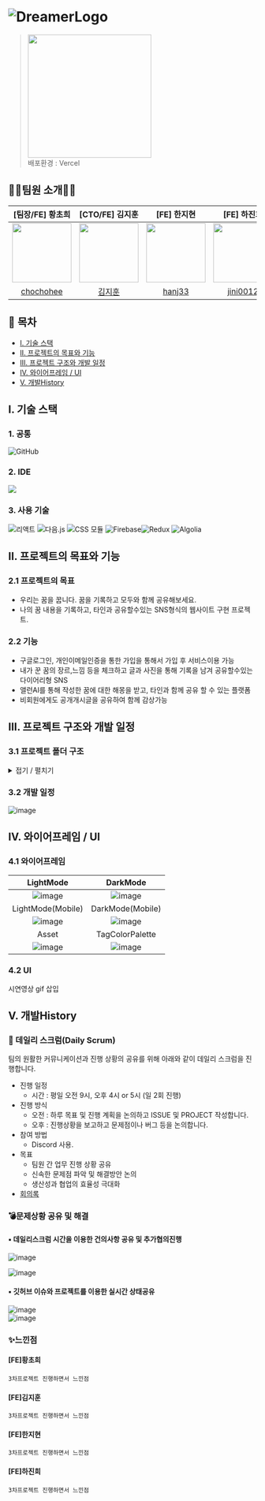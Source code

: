 

# ![DreamerLogo](https://github.com/user-attachments/assets/96c445fd-727c-4a60-a93f-ca1bc00b6178)

>  [<img src = "https://github.com/user-attachments/assets/c26addd5-86c6-4bcb-8633-d2cdeb9a2ba4" width= "250px"/>](https://dreamer.today)  
>  배포환경 : Vercel


 ##  👩‍💻팀원 소개👨‍💻
|[팀장/FE] 황초희|[CTO/FE] 김지훈|[FE] 한지현|[FE] 하진희|
|:---:|:---:|:---:|:---:|
|<img  src = "https://github.com/user-attachments/assets/e3bd02b4-6603-4793-aae1-d36b41880a5e"  width="120px"  height="120px"  />|<img  src = "https://github.com/user-attachments/assets/4cd763d9-43c9-46e5-8f0d-c30a02f53c79"  width="120px"  height="120px"  />|<img  src = "https://github.com/user-attachments/assets/4b0c408f-ba1b-418b-b2e4-1c3eb1f1a1f7"  width="120px"  height="120px"  />|<img  src = "https://github.com/user-attachments/assets/8cacdbbb-aee4-43cf-9c3c-cb905e557f33"  width="120px"  height="120px"  />|
|[chochohee](https://github.com/chochohee)|[김지훈](https://github.com/jihun-io)|[hanj33](https://github.com/hanj33)|[jini0012](https://github.com/jini0012)|

## 📑 목차

- [Ⅰ. 기술 스택](#%E2%85%B0-%EA%B8%B0%EC%88%A0-%EC%8A%A4%ED%83%9D)
- [Ⅱ. 프로젝트의 목표와 기능](#%E2%85%B2-%ED%94%84%EB%A1%9C%EC%A0%9D%ED%8A%B8%EC%9D%98-%EB%AA%A9%ED%91%9C%EC%99%80-%EA%B8%B0%EB%8A%A5)
- [Ⅲ. 프로젝트 구조와 개발 일정](#%E2%85%B4-%ED%94%84%EB%A1%9C%EC%A0%9D%ED%8A%B8-%EA%B5%AC%EC%A1%B0%EC%99%80-%EA%B0%9C%EB%B0%9C-%EC%9D%BC%EC%A0%95)
- [Ⅳ. 와이어프레임 / UI](#%E2%85%B5-%EC%99%80%EC%9D%B4%EC%96%B4%ED%94%84%EB%A0%88%EC%9E%84--ui)
- [Ⅴ. 개발History](#%E2%85%B6-%EA%B0%9C%EB%B0%9C%ED%95%98%EB%A9%B0-%EB%8A%90%EB%82%80%EC%A0%90)


##  Ⅰ. 기술 스택
### 1. 공통
![GitHub](https://img.shields.io/badge/GitHub-181717?style=for-the-badge&logo=GitHub&logoColor=white)
### 2. IDE
![](https://img.shields.io/badge/Visual%20Studio%20Code-007ACC?style=flat-square&logo=Visual%20Studio%20Code&logoColor=white)
### 3. 사용 기술
![리액트]( https://img.shields.io/badge/React-61DAFB?style=for-the-badge&logo=React&logoColor=black ) ![다음.js]( https://img.shields.io/badge/Next.js-000000?style=for-the-badge&logo=Nextdotjs&logoColor=white ) ![CSS 모듈]( https://img.shields.io/badge/CSS%20Modules-000000?style=for-the-badge&logo=CSSModules&logoColor=white ) ![Firebase](https://img.shields.io/badge/Firebase-DD2C00?style=for-the-badge&logo=Firebase&logoColor=white)![Redux](https://img.shields.io/badge/Redux-764ABC?style=for-the-badge&logo=Redux&logoColor=white)
![Algolia](https://img.shields.io/badge/Algolia-003DFF?style=for-the-badge&logo=Algolia&logoColor=white)

## Ⅱ. 프로젝트의 목표와 기능

###  2.1 프로젝트의 목표
- 우리는 꿈을 꿉니다. 꿈을 기록하고 모두와 함께 공유해보세요.
- 나의 꿈 내용을 기록하고, 타인과 공유할수있는 SNS형식의 웹사이트 구현 프로젝트.


###  2.2 기능
- 구글로그인, 개인이메일인증을 통한 가입을 통해서 가입 후 서비스이용 가능
- 내가 꾼 꿈의 장르,느낌 등을 체크하고 글과 사진을 통해 기록을 남겨 공유할수있는 다이어리형 SNS
- 앨런AI를 통해 작성한 꿈에 대한 해몽을 받고, 타인과 함께 공유 할 수 있는 플랫폼
- 비회원에게도 공개개시글을 공유하여 함께 감상가능

## Ⅲ. 프로젝트 구조와 개발 일정
### 3.1 프로젝트 폴더 구조
<details>
<summary>접기 / 펼치기 </summary>  

📦Dreamer  
 ┣ 📂public  
 ┃ ┣ 📂fonts  
 ┃ ┃ ┣ 📂NanumBarunPenB  
 ┃ ┃ ┗ 📂NanumBarunPenR  
 ┃ ┣ 📂images  
 ┃ ┗ 📂metadata  
 ┣ 📂src  
 ┃ ┣ 📂app  
 ┃ ┃ ┣ 📂account  
 ┃ ┃ ┃ ┣ 📂modify-email  
 ┃ ┃ ┃ ┃ ┣ 📜ModifyEmail.module.css  
 ┃ ┃ ┃ ┃ ┗ 📜page.js  
 ┃ ┃ ┃ ┣ 📂modify-password  
 ┃ ┃ ┃ ┃ ┣ 📜ModifyPassword.module.css  
 ┃ ┃ ┃ ┃ ┗ 📜page.js  
 ┃ ┃ ┃ ┣ 📜Account.module.css  
 ┃ ┃ ┃ ┗ 📜page.js  
 ┃ ┃ ┣ 📂alarm  
 ┃ ┃ ┃ ┣ 📜page.js  
 ┃ ┃ ┃ ┗ 📜page.module.css  
 ┃ ┃ ┣ 📂api  
 ┃ ┃ ┃ ┣ 📂account  
 ┃ ┃ ┃ ┃ ┣ 📂avatar  
 ┃ ┃ ┃ ┃ ┃ ┣ 📂[userId]  
 ┃ ┃ ┃ ┃ ┃ ┃ ┗ 📜route.js  
 ┃ ┃ ┃ ┃ ┃ ┗ 📜route.js  
 ┃ ┃ ┃ ┃ ┣ 📂follow  
 ┃ ┃ ┃ ┃ ┃ ┗ 📂[userId]  
 ┃ ┃ ┃ ┃ ┃ ┃ ┗ 📜route.js  
 ┃ ┃ ┃ ┃ ┣ 📂followers  
 ┃ ┃ ┃ ┃ ┃ ┗ 📂[userId]  
 ┃ ┃ ┃ ┃ ┃ ┃ ┗ 📜route.js  
 ┃ ┃ ┃ ┃ ┣ 📂modify  
 ┃ ┃ ┃ ┃ ┃ ┗ 📜route.js  
 ┃ ┃ ┃ ┃ ┗ 📂theme  
 ┃ ┃ ┃ ┃ ┃ ┗ 📜route.js  
 ┃ ┃ ┃ ┣ 📂auth  
 ┃ ┃ ┃ ┃ ┣ 📂check-email  
 ┃ ┃ ┃ ┃ ┃ ┗ 📜route.js  
 ┃ ┃ ┃ ┃ ┣ 📂check-email-verification  
 ┃ ┃ ┃ ┃ ┃ ┗ 📜route.js  
 ┃ ┃ ┃ ┃ ┣ 📂login  
 ┃ ┃ ┃ ┃ ┃ ┗ 📜route.js  
 ┃ ┃ ┃ ┃ ┣ 📂logout  
 ┃ ┃ ┃ ┃ ┃ ┗ 📜route.js  
 ┃ ┃ ┃ ┃ ┣ 📂send-email-verification  
 ┃ ┃ ┃ ┃ ┃ ┗ 📜route.js  
 ┃ ┃ ┃ ┃ ┣ 📂update-email  
 ┃ ┃ ┃ ┃ ┃ ┗ 📜route.js  
 ┃ ┃ ┃ ┃ ┣ 📂verify  
 ┃ ┃ ┃ ┃ ┃ ┗ 📜route.js  
 ┃ ┃ ┃ ┃ ┣ 📂verify-email  
 ┃ ┃ ┃ ┃ ┃ ┗ 📜route.js  
 ┃ ┃ ┃ ┃ ┗ 📂withdraw  
 ┃ ┃ ┃ ┃ ┃ ┗ 📜route.js  
 ┃ ┃ ┃ ┣ 📂comment  
 ┃ ┃ ┃ ┃ ┣ 📂create  
 ┃ ┃ ┃ ┃ ┃ ┗ 📂[postId]  
 ┃ ┃ ┃ ┃ ┃ ┃ ┗ 📜route.js  
 ┃ ┃ ┃ ┃ ┣ 📂delete  
 ┃ ┃ ┃ ┃ ┃ ┗ 📂[postId]  
 ┃ ┃ ┃ ┃ ┃ ┃ ┗ 📜route.js  
 ┃ ┃ ┃ ┃ ┗ 📂read  
 ┃ ┃ ┃ ┃ ┃ ┗ 📂[postId]  
 ┃ ┃ ┃ ┃ ┃ ┃ ┗ 📜route.js  
 ┃ ┃ ┃ ┣ 📂join  
 ┃ ┃ ┃ ┃ ┣ 📂check-userid  
 ┃ ┃ ┃ ┃ ┃ ┗ 📜route.js  
 ┃ ┃ ┃ ┃ ┗ 📜route.js  
 ┃ ┃ ┃ ┣ 📂post  
 ┃ ┃ ┃ ┃ ┣ 📂create  
 ┃ ┃ ┃ ┃ ┃ ┗ 📜route.js  
 ┃ ┃ ┃ ┃ ┣ 📂delete  
 ┃ ┃ ┃ ┃ ┃ ┗ 📂[postId]  
 ┃ ┃ ┃ ┃ ┃ ┃ ┗ 📜route.js  
 ┃ ┃ ┃ ┃ ┣ 📂feeds  
 ┃ ┃ ┃ ┃ ┃ ┗ 📜route.js  
 ┃ ┃ ┃ ┃ ┣ 📂private  
 ┃ ┃ ┃ ┃ ┃ ┗ 📂[postId]  
 ┃ ┃ ┃ ┃ ┃ ┃ ┗ 📜route.js  
 ┃ ┃ ┃ ┃ ┣ 📂read  
 ┃ ┃ ┃ ┃ ┃ ┗ 📂[userId]  
 ┃ ┃ ┃ ┃ ┃ ┃ ┗ 📜route.js  
 ┃ ┃ ┃ ┃ ┣ 📂search  
 ┃ ┃ ┃ ┃ ┃ ┣ 📂[postId]  
 ┃ ┃ ┃ ┃ ┃ ┃ ┗ 📜route.js  
 ┃ ┃ ┃ ┃ ┃ ┗ 📜route.js  
 ┃ ┃ ┃ ┃ ┣ 📂spark  
 ┃ ┃ ┃ ┃ ┃ ┗ 📂[postId]  
 ┃ ┃ ┃ ┃ ┃ ┃ ┗ 📜route.js  
 ┃ ┃ ┃ ┃ ┗ 📂update  
 ┃ ┃ ┃ ┃ ┃ ┗ 📂[postId]  
 ┃ ┃ ┃ ┃ ┃ ┃ ┗ 📜route.js  
 ┃ ┃ ┃ ┣ 📂recommends  
 ┃ ┃ ┃ ┃ ┗ 📜route.js  
 ┃ ┃ ┃ ┣ 📂today  
 ┃ ┃ ┃ ┃ ┗ 📜route.js  
 ┃ ┃ ┃ ┗ 📂tomong  
 ┃ ┃ ┃ ┃ ┣ 📂read  
 ┃ ┃ ┃ ┃ ┃ ┗ 📂[postId]  
 ┃ ┃ ┃ ┃ ┃ ┃ ┗ 📜route.js  
 ┃ ┃ ┃ ┃ ┣ 📂set  
 ┃ ┃ ┃ ┃ ┃ ┗ 📂[postId]  
 ┃ ┃ ┃ ┃ ┃ ┃ ┗ 📜route.js  
 ┃ ┃ ┃ ┃ ┣ 📂streaming-token  
 ┃ ┃ ┃ ┃ ┃ ┗ 📜route.js  
 ┃ ┃ ┃ ┃ ┗ 📜route.js  
 ┃ ┃ ┣ 📂debug  
 ┃ ┃ ┃ ┣ 📂posting  
 ┃ ┃ ┃ ┃ ┣ 📂[postId]  
 ┃ ┃ ┃ ┃ ┃ ┗ 📜page.js  
 ┃ ┃ ┃ ┃ ┣ 📜page.js  
 ┃ ┃ ┃ ┃ ┗ 📜page.module.css  
 ┃ ┃ ┃ ┣ 📂posts  
 ┃ ┃ ┃ ┃ ┣ 📂[userId]  
 ┃ ┃ ┃ ┃ ┃ ┣ 📜page.js  
 ┃ ┃ ┃ ┃ ┃ ┗ 📜page.module.css  
 ┃ ┃ ┃ ┃ ┣ 📜page.js  
 ┃ ┃ ┃ ┃ ┗ 📜page.module.css  
 ┃ ┃ ┃ ┗ 📂user-modify  
 ┃ ┃ ┃ ┃ ┣ 📜page.js  
 ┃ ┃ ┃ ┃ ┗ 📜page.module.css  
 ┃ ┃ ┣ 📂join  
 ┃ ┃ ┃ ┣ 📂verify-email  
 ┃ ┃ ┃ ┃ ┣ 📜page.js  
 ┃ ┃ ┃ ┃ ┗ 📜page.module.css  
 ┃ ┃ ┃ ┣ 📜page.js  
 ┃ ┃ ┃ ┗ 📜page.module.css  
 ┃ ┃ ┣ 📂logout  
 ┃ ┃ ┃ ┗ 📜page.js  
 ┃ ┃ ┣ 📂post  
 ┃ ┃ ┃ ┗ 📂[postId]  
 ┃ ┃ ┃ ┃ ┣ 📜page.js  
 ┃ ┃ ┃ ┃ ┗ 📜page.module.css  
 ┃ ┃ ┣ 📂privacy  
 ┃ ┃ ┃ ┣ 📜page.js  
 ┃ ┃ ┃ ┗ 📜page.module.css  
 ┃ ┃ ┣ 📂search  
 ┃ ┃ ┃ ┗ 📜page.js  
 ┃ ┃ ┣ 📂signup  
 ┃ ┃ ┃ ┣ 📜page.js  
 ┃ ┃ ┃ ┗ 📜page.module.css  
 ┃ ┃ ┣ 📂terms  
 ┃ ┃ ┃ ┗ 📜page.js  
 ┃ ┃ ┣ 📂tomong  
 ┃ ┃ ┃ ┗ 📜page.js  
 ┃ ┃ ┣ 📂users  
 ┃ ┃ ┃ ┗ 📂[id]  
 ┃ ┃ ┃ ┃ ┗ 📜page.js  
 ┃ ┃ ┣ 📜globals.css  
 ┃ ┃ ┣ 📜layout.js  
 ┃ ┃ ┣ 📜not-found.js  
 ┃ ┃ ┣ 📜page.js  
 ┃ ┃ ┣ 📜page.module.css  
 ┃ ┃ ┗ 📜reset.css  
 ┃ ┣ 📂components  
 ┃ ┃ ┣ 📂auth  
 ┃ ┃ ┃ ┗ 📜AuthStateHandler.jsx  
 ┃ ┃ ┣ 📂debug  
 ┃ ┃ ┃ ┣ 📜Comments.jsx  
 ┃ ┃ ┃ ┗ 📜Comments.module.css  
 ┃ ┃ ┣ 📂dropDown  
 ┃ ┃ ┃ ┣ 📜DropDown.jsx  
 ┃ ┃ ┃ ┗ 📜DropDown.module.css  
 ┃ ┃ ┣ 📂error404  
 ┃ ┃ ┃ ┣ 📜Error404.jsx  
 ┃ ┃ ┃ ┗ 📜Error404.module.css  
 ┃ ┃ ┣ 📂footer  
 ┃ ┃ ┃ ┣ 📜Footer.jsx  
 ┃ ┃ ┃ ┣ 📜Footer.module.css  
 ┃ ┃ ┃ ┗ 📜Recommends.jsx  
 ┃ ┃ ┣ 📂header  
 ┃ ┃ ┃ ┣ 📜Header.jsx  
 ┃ ┃ ┃ ┣ 📜HeaderModal.jsx  
 ┃ ┃ ┃ ┣ 📜HeaderModal.module.css  
 ┃ ┃ ┃ ┣ 📜NarrowHeader.jsx  
 ┃ ┃ ┃ ┣ 📜NarrowHeader.module.css  
 ┃ ┃ ┃ ┣ 📜WideHeader.jsx  
 ┃ ┃ ┃ ┗ 📜WideHeader.module.css  
 ┃ ┃ ┣ 📂login  
 ┃ ┃ ┃ ┣ 📜EmailSignup.jsx  
 ┃ ┃ ┃ ┣ 📜EmailSignup.module.css  
 ┃ ┃ ┃ ┣ 📜SocialLogin.jsx  
 ┃ ┃ ┃ ┗ 📜SocialLogin.module.css  
 ┃ ┃ ┣ 📂main  
 ┃ ┃ ┃ ┣ 📜MainList.jsx  
 ┃ ┃ ┃ ┣ 📜MainList.module.css  
 ┃ ┃ ┃ ┗ 📜Post.jsx  
 ┃ ┃ ┣ 📂modal  
 ┃ ┃ ┃ ┣ 📜CommentArticles.jsx  
 ┃ ┃ ┃ ┣ 📜CommentArticles.module.css  
 ┃ ┃ ┃ ┣ 📜PostModal.jsx  
 ┃ ┃ ┃ ┗ 📜PostModal.module.css  
 ┃ ┃ ┣ 📂post  
 ┃ ┃ ┃ ┣ 📜Post.jsx  
 ┃ ┃ ┃ ┗ 📜PostContent.jsx  
 ┃ ┃ ┣ 📂profile  
 ┃ ┃ ┃ ┣ 📜PostList.jsx  
 ┃ ┃ ┃ ┣ 📜Profile.jsx  
 ┃ ┃ ┃ ┣ 📜Profile.module.css  
 ┃ ┃ ┃ ┣ 📜ProfileEdit.jsx  
 ┃ ┃ ┃ ┗ 📜ProfileInfo.jsx  
 ┃ ┃ ┣ 📂signup  
 ┃ ┃ ┃ ┣ 📜BasicInfoForm.jsx  
 ┃ ┃ ┃ ┣ 📜BasicInfoForm.module.css  
 ┃ ┃ ┃ ┣ 📜ProfileForm.jsx  
 ┃ ┃ ┃ ┣ 📜ProfileForm.module.css  
 ┃ ┃ ┃ ┣ 📜SignupHeader.jsx  
 ┃ ┃ ┃ ┗ 📜SignupHeader.module.css  
 ┃ ┃ ┣ 📂theme  
 ┃ ┃ ┃ ┗ 📜ThemeHandler.jsx  
 ┃ ┃ ┣ 📂tomong  
 ┃ ┃ ┃ ┣ 📜Result.module.css  
 ┃ ┃ ┃ ┣ 📜Tomong.jsx  
 ┃ ┃ ┃ ┣ 📜Tomong.module.css  
 ┃ ┃ ┃ ┗ 📜TomongListItem.jsx  
 ┃ ┃ ┣ 📂write  
 ┃ ┃ ┃ ┣ 📜HashtagModal.jsx  
 ┃ ┃ ┃ ┣ 📜HashtagModal.module.css  
 ┃ ┃ ┃ ┣ 📜MoodModal.jsx  
 ┃ ┃ ┃ ┣ 📜MoodModal.module.css  
 ┃ ┃ ┃ ┣ 📜StopModal.jsx  
 ┃ ┃ ┃ ┣ 📜StopModal.module.css  
 ┃ ┃ ┃ ┣ 📜Uploading.jsx  
 ┃ ┃ ┃ ┣ 📜Uploading.module.css  
 ┃ ┃ ┃ ┣ 📜WritePost.jsx  
 ┃ ┃ ┃ ┗ 📜WritePost.module.css  
 ┃ ┃ ┣ 📜Controls.jsx  
 ┃ ┃ ┣ 📜Controls.module.css  
 ┃ ┃ ┣ 📜Loading.jsx  
 ┃ ┃ ┣ 📜Loading.module.css  
 ┃ ┃ ┣ 📜NavProvider.js  
 ┃ ┃ ┣ 📜NavProvider.module.css  
 ┃ ┃ ┗ 📜Providers.jsx  
 ┃ ┣ 📂hooks  
 ┃ ┃ ┣ 📂signup  
 ┃ ┃ ┃ ┣ 📜useSignupForm.js  
 ┃ ┃ ┃ ┗ 📜useSignupSubmit.js  
 ┃ ┃ ┗ 📂styling  
 ┃ ┃ ┃ ┣ 📜useMediaQuery.js  
 ┃ ┃ ┃ ┗ 📜useTheme.js  
 ┃ ┣ 📂lib  
 ┃ ┃ ┣ 📂api  
 ┃ ┃ ┃ ┣ 📜auth.js  
 ┃ ┃ ┃ ┣ 📜avatar.js  
 ┃ ┃ ┃ ┗ 📜tokenManager.js  
 ┃ ┃ ┣ 📜algolia.js  
 ┃ ┃ ┣ 📜firebase.js  
 ┃ ┃ ┗ 📜firebaseAdmin.js  
 ┃ ┣ 📂store  
 ┃ ┃ ┣ 📜activeStateSlice.js  
 ┃ ┃ ┣ 📜authSlice.js  
 ┃ ┃ ┣ 📜modalSlice.js  
 ┃ ┃ ┗ 📜store.js  
 ┃ ┗ 📂utils  
 ┃ ┃ ┣ 📂auth  
 ┃ ┃ ┃ ┣ 📜checkUser.js  
 ┃ ┃ ┃ ┣ 📜tokenUtils.js  
 ┃ ┃ ┃ ┣ 📜updateEmail.js  
 ┃ ┃ ┃ ┗ 📜verifyPassword.js  
 ┃ ┃ ┣ 📜calculateModalPosition.js  
 ┃ ┃ ┣ 📜constants.js  
 ┃ ┃ ┣ 📜isMyPost.js  
 ┃ ┃ ┣ 📜markdownToHtml.js  
 ┃ ┃ ┣ 📜metadata.js  
 ┃ ┃ ┣ 📜outsideClickModalClose.js  
 ┃ ┃ ┣ 📜postTime.js  
 ┃ ┃ ┣ 📜themeScript.js  
 ┃ ┃ ┗ 📜validation.js  
 ┣ 📜.eslintrc.json  
 ┣ 📜.gitignore  
 ┣ 📜.prettierrc  
 ┣ 📜build.sh  
 ┣ 📜jsconfig.json  
 ┣ 📜next.config.mjs  
 ┣ 📜package-lock.json  
 ┣ 📜package.json  
 ┗ 📜README.md
 
</details>




### 3.2 개발 일정
![image](https://github.com/user-attachments/assets/570dcd10-f256-4828-84d4-a79e75005c93)

## Ⅳ. 와이어프레임 / UI
### 4.1 와이어프레임

|LightMode|DarkMode|
|:---:|:---:|
|![image](https://github.com/user-attachments/assets/a4623c99-d5e3-47a8-912f-98d29bbf5776)|![image](https://github.com/user-attachments/assets/d2e3f136-0862-4492-95a2-0601dcb3a5b3)|
|LightMode(Mobile)|DarkMode(Mobile)|
|![image](https://github.com/user-attachments/assets/b5f25b69-16eb-495c-bc1a-76d1aaf539d3)|![image](https://github.com/user-attachments/assets/5d92b146-10aa-4210-95ba-38201563eb68)|
|Asset|TagColorPalette|
|![image](https://github.com/user-attachments/assets/586807ae-9004-4ad4-b443-96d9751c269d)|![image](https://github.com/user-attachments/assets/f3a2d83f-0ae9-417d-85a3-a0cb8cde09aa)|

### 4.2 UI
시연영상 gif 삽입

## Ⅴ. 개발History
### 📅 데일리 스크럼(Daily Scrum)
팀의 원활한 커뮤니케이션과 진행 상황의 공유를 위해 아래와 같이 데일리 스크럼을 진행합니다.
- 진행 일정
	- 시간 : 평일 오전 9시, 오후 4시 or 5시 (일 2회 진행)
- 진행 방식
	- 오전 : 하루 목표 및 진행 계획을 논의하고 ISSUE 및 PROJECT 작성합니다.
	- 오후 : 진행상황을 보고하고 문제점이나 버그 등을 논의합니다.
- 참여 방법
	- Discord 사용.
- 목표
	- 팀원 간 업무 진행 상황 공유
	- 신속한 문제점 파악 및 해결방안 논의
	- 생산성과 협업의 효율성 극대화
- [회의록](https://docs.google.com/spreadsheets/d/1g7FxrfT_1m8kESLA2BRrnAQPoZ6RvkaNFjj1dblro_o/edit?gid=0#gid=0)  

### 💣문제상황 공유 및 해결
#### ▪ 데일리스크럼 시간을 이용한 건의사항 공유 및 추가협의진행
![image](https://github.com/user-attachments/assets/67ba384b-e6fb-4924-908c-96caa1452dd0)

![image](https://github.com/user-attachments/assets/6646ae06-098a-4f8d-98d9-9ea2118dde17)

#### ▪ 깃허브 이슈와 프로젝트를 이용한 실시간 상태공유
![image](https://github.com/user-attachments/assets/dd5de133-ab3d-43cb-b88e-1ae1b73337c8)   
![image](https://github.com/user-attachments/assets/5c0674b3-fa35-4dc8-bd05-62c3f979b885)

### ✨느낀점
#### [FE]황초희
``` 3차프로젝트 진행하면서 느낀점 ```

#### [FE]김지훈
``` 3차프로젝트 진행하면서 느낀점 ```

#### [FE]한지현
``` 3차프로젝트 진행하면서 느낀점 ```

#### [FE]하진희
``` 3차프로젝트 진행하면서 느낀점 ```



